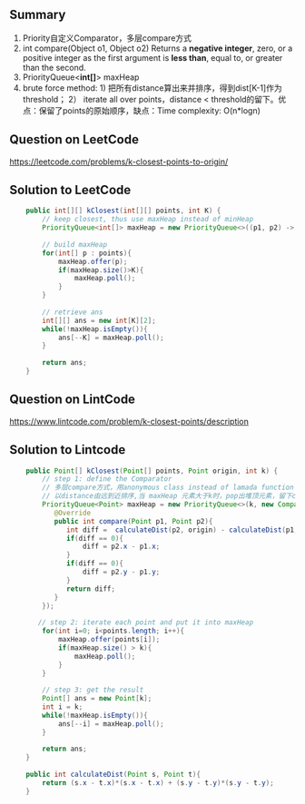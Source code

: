 ## Summary
1. Priority自定义Comparator，多层compare方式
2. int compare(Object o1, Object o2) Returns a **negative integer**, zero, or a positive integer as the first argument is **less than**, equal to, or greater than the second.  
3. PriorityQueue<**int[]**> maxHeap 
4. brute force method: 1) 把所有distance算出来并排序，得到dist[K-1]作为threshold； 2） iterate all over points，distance < threshold的留下。优点：保留了points的原始顺序，缺点：Time complexity: O(n*logn) 

## Question on LeetCode
https://leetcode.com/problems/k-closest-points-to-origin/

## Solution to LeetCode
```java
    public int[][] kClosest(int[][] points, int K) {
        // keep closest, thus use maxHeap instead of minHeap
        PriorityQueue<int[]> maxHeap = new PriorityQueue<>((p1, p2) -> p2[0]*p2[0] + p2[1]*p2[1] - p1[0]*p1[0] - p1[1]*p1[1]);
        
        // build maxHeap
        for(int[] p : points){
            maxHeap.offer(p);
            if(maxHeap.size()>K){
                maxHeap.poll();
            }
        }
        
        // retrieve ans
        int[][] ans = new int[K][2];
        while(!maxHeap.isEmpty()){
            ans[--K] = maxHeap.poll();
        }
        
        return ans;
    }
```

## Question on LintCode 
https://www.lintcode.com/problem/k-closest-points/description 
## Solution to Lintcode 
```java
    public Point[] kClosest(Point[] points, Point origin, int k) {
        // step 1: define the Comparator
        // 多层compare方式，用anonymous class instead of lamada function 
        // 以distance由远到近排序,当 maxHeap 元素大于k时，pop出堆顶元素，留下closest k points
        PriorityQueue<Point> maxHeap = new PriorityQueue<>(k, new Comparator<Point>() {
           @Override
           public int compare(Point p1, Point p2){
              int diff =  calculateDist(p2, origin) - calculateDist(p1, origin); 
              if(diff == 0){
                  diff = p2.x - p1.x;
              }
              if(diff == 0){
                  diff = p2.y - p1.y;
              }
              return diff;
           }
        });
       
       // step 2: iterate each point and put it into maxHeap
        for(int i=0; i<points.length; i++){
            maxHeap.offer(points[i]);
            if(maxHeap.size() > k){
                maxHeap.poll();
            }
        }
        
        // step 3: get the result
        Point[] ans = new Point[k];
        int i = k;
        while(!maxHeap.isEmpty()){
            ans[--i] = maxHeap.poll();
        }
        
        return ans;
    }
    
    public int calculateDist(Point s, Point t){
        return (s.x - t.x)*(s.x - t.x) + (s.y - t.y)*(s.y - t.y);
    }
```
